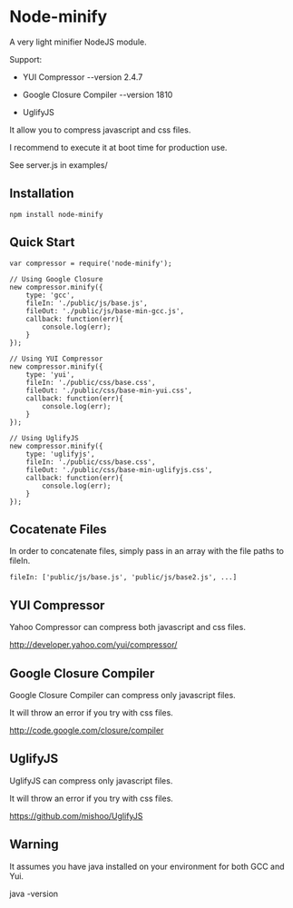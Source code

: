 
# Node-minify
      
  A very light minifier NodeJS module.

  Support:

  - YUI Compressor --version 2.4.7
  
  - Google Closure Compiler --version 1810

  - UglifyJS
  
  It allow you to compress javascript and css files.
  
  I recommend to execute it at boot time for production use.

  See server.js in examples/

## Installation

    npm install node-minify

## Quick Start

    var compressor = require('node-minify');
    
	// Using Google Closure
	new compressor.minify({
		type: 'gcc',
		fileIn: './public/js/base.js',
		fileOut: './public/js/base-min-gcc.js',
		callback: function(err){
			console.log(err);
		}
	});

	// Using YUI Compressor
	new compressor.minify({
		type: 'yui',
		fileIn: './public/css/base.css',
		fileOut: './public/css/base-min-yui.css',
		callback: function(err){
			console.log(err);
		}
	});

	// Using UglifyJS
	new compressor.minify({
		type: 'uglifyjs',
		fileIn: './public/css/base.css',
		fileOut: './public/css/base-min-uglifyjs.css',
		callback: function(err){
			console.log(err);
		}
	});
	
## Cocatenate Files

In order to concatenate files, simply pass in an array with the file paths to fileIn.
	
	fileIn: ['public/js/base.js', 'public/js/base2.js', ...]

## YUI Compressor

  Yahoo Compressor can compress both javascript and css files.

  http://developer.yahoo.com/yui/compressor/

## Google Closure Compiler

  Google Closure Compiler can compress only javascript files.

  It will throw an error if you try with css files.

  http://code.google.com/closure/compiler

## UglifyJS

  UglifyJS can compress only javascript files.

  It will throw an error if you try with css files.

  https://github.com/mishoo/UglifyJS

## Warning

  It assumes you have java installed on your environment for both GCC and Yui.

  java -version